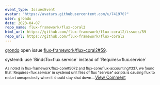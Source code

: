 ```yaml
---
event_type: IssuesEvent
avatar: "https://avatars.githubusercontent.com/u/741970?"
user: grondo
date: 2023-04-07
repo_name: flux-framework/flux-coral2
html_url: https://github.com/flux-framework/flux-coral2/issues/59
repo_url: https://github.com/flux-framework/flux-coral2
---
```


<a href='https://github.com/grondo' target='_blank'>grondo</a> open issue <a href='https://github.com/flux-framework/flux-coral2/issues/59' target='_blank'>flux-framework/flux-coral2#59</a>.

<p>systemd: use `BindsTo=flux.service` instead of `Requires=flux.service`</p><small>As noted in flux-framework/flux-core#5072 and flux-core/flux-accounting#337, we found that `Requires=flux.service` in systemd unit files of flux "service" scripts is causing flux to restart unexpectedly when it should stay shut down....</small><a href='https://github.com/flux-framework/flux-coral2/issues/59' target='_blank'>View Comment</a>